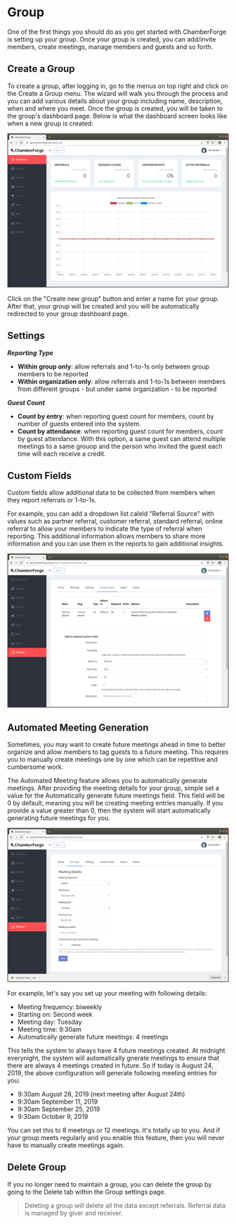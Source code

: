 # Group

One of the first things you should do as you get started with ChamberForge is setting up your group.  Once your group is created, you can add/invite members, create meetings, manage members and guests and so forth.

## Create a Group

To create a group, after logging in, go to the menus on top right and click on the Create a Group menu.  The wizard will walk you through the process and you can add various details about your group including name, description, when and where you meet.  Once the group is created, you will be taken to the group's dashboard page.  Below is what the dashboard screen looks like when a new group is created:

[![Create group](images/group-dashboard.png)](images/group-dashboard.png)

Click on the "Create new group" button and enter a name for your group.  After that, your group will be created and you will be automatically redirected to your group dashboard page.

## Settings

***Reporting Type***

- **Within group only**: allow referrals and 1-to-1s only between group members to be reported
- **Within organization only**: allow referrals and 1-to-1s between members from different groups - but under same organization - to be reported

***Guest Count***

- **Count by entry**: when reporting guest count for members, count by number of guests entered into the system. 
- **Count by attendance**: when reporting guest count for members, count by guest attendance.  With this option, a same guest can attend multiple meetings to a same grouop and the person who invited the guest each time will each receive a credit. 

## Custom Fields

Custom fields allow additional data to be collected from members when they report referrals or 1-to-1s.  

For example, you can add a dropdown list caleld "Referral Source" with values such as partner referral, customer referral, standard referral, online referral to allow your members to indicate the type of referral when reporting.  This additional information allows members to share more information and you can use them in the reports to gain additional insights.

[![Group settings icon](images/group-custom-fields.png)](images/group-custom-fields.png)

## Automated Meeting Generation

Sometimes, you may want to create future meetings ahead in time to better organize and allow members to tag guests to a future meeting.  This requires you to manually create meetings one by one which can be repetitive and cumbersome work.  

The Automated Meeting feature allows you to automatically generate meetings.  After providing the meeting details for your group, simple set a value for the Automatically generate future meetings field.  This field will be 0 by default, meaning you will be creating meeting entries manually.  If you provide a value greater than 0, then the system will start automatically generating future meetings for you.

[![Auto-generate meetings](images/group-meetings.png)](images/group-meetings.png)

For example, let's say you set up your meeting with following details:

* Meeting frequency: biweekly
* Starting on: Second week
* Meeting day: Tuesday
* Meeting time: 9:30am
* Automatically generate future meetings: 4 meetings

This tells the system to always have 4 future meetings created.  At midnight everynight, the system will automatically gnerate meetings to ensure that there are always 4 meetings created in future.  So if today is August 24, 2019, the above configuration will generate following meeting entries for you:

* 9:30am August 28, 2019 (next meeting after August 24th)
* 9:30am September 11, 2019
* 9:30am September 25, 2019
* 9:30am October 9, 2019

You can set this to 8 meetings or 12 meetings. It's totally up to you.  And if your group meets regularly and you enable this feature, then you will never have to manually create meetings again.

## Delete Group

If you no longer need to maintain a group, you can delete the group by going to the Delete tab within the Group settings page.

> Deleting a group will delete all the data except referrals.  Referral data is managed by giver and receiver.